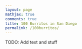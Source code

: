 ```yaml
---
layout: page
mathjax: true
comments: true
title: 100 Burritos in San Diego
permalink: /100burritos/
---
```


TODO: Add text and stuff